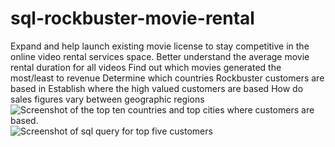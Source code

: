 # sql-rockbuster-movie-rental
Expand and help launch existing movie license to stay competitive in the online video rental services space.
Better understand the average movie rental duration for all videos
Find out which movies generated the most/least to revenue
Determine which countries Rockbuster customers are based in
Establish where the high valued customers are based
How do sales figures vary between geographic regions
![Screenshot of the top ten countries and top cities where customers are based.](https://github.com/Rich-Brad/sql-rockbuster-movie-rental/assets/150104364/025c240b-7e19-4830-86f6-71eda0454695)
![Screenshot of sql query for top five customers](https://GitHub/Rich-Brad/sql-rockbuster-movie-rental/asset/)


